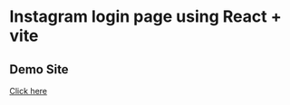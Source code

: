 # Instagram login page using React + vite
## Demo Site

[ Click here ](https://instagramloginreact.netlify.app/)

